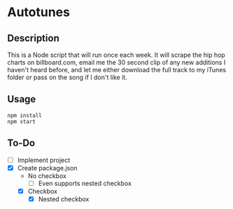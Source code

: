 # Autotunes

## Description
This is a Node script that will run once each week.  It will scrape the hip hop charts on billboard.com, email me the 30 second clip of any new additions I haven't heard before, and let me either download the full track to my iTunes folder or pass on the song if I don't like it.

## Usage
	npm install
	npm start


## To-Do
- [ ] Implement project
- [x] Create package.json
	- No checkbox
		- [ ] Even supports nested checkbox
	- [x] Checkbox
		- [x] Nested checkbox